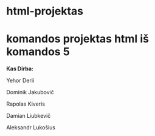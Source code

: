 # html-projektas
# komandos projektas html iš komandos 5

<b style="text-aligin:center">Kas Dirba:</b>
<p style="text-aligin:center">Yehor Derii</p>
<p style="text-aligin:center">Dominik Jakubovič</p>
<p style="text-aligin:center">Rapolas Kiveris</p>
<p style="text-aligin:center">Damian Liubkevič</p>
<p style="text-aligin:center">Aleksandr Lukošius</p>
